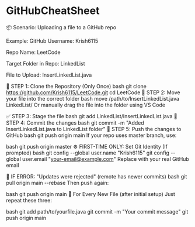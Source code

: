 # GitHubCheatSheet
📦 Scenario: Uploading a file to a GitHub repo

Example:
GitHub Username: Krish6115

Repo Name: LeetCode

Target Folder in Repo: LinkedList

File to Upload: InsertLinkedList.java

🧱 STEP 1: Clone the Repository (Only Once)
bash
git clone https://github.com/Krish6115/LeetCode.git
cd LeetCode
📂 STEP 2: Move your file into the correct folder
bash
move /path/to/InsertLinkedList.java LinkedList/
Or manually drag the file into the folder using VS Code

✅ STEP 3: Stage the file
bash
git add LinkedList/InsertLinkedList.java
📝 STEP 4: Commit the changes
bash
git commit -m "Added InsertLinkedList.java to LinkedList folder"
🚀 STEP 5: Push the changes to GitHub
bash
git push origin main
If your repo uses master branch, use:

bash
git push origin master
⚙️ FIRST-TIME ONLY: Set Git Identity (If prompted)
bash
git config --global user.name "Krish6115"
git config --global user.email "your-email@example.com"
Replace with your real GitHub email

🧯 IF ERROR: "Updates were rejected" (remote has newer commits)
bash
git pull origin main --rebase
Then push again:

bash
git push origin main
🔁 For Every New File (after initial setup)
Just repeat these three:

bash
git add path/to/yourfile.java
git commit -m "Your commit message"
git push origin main
